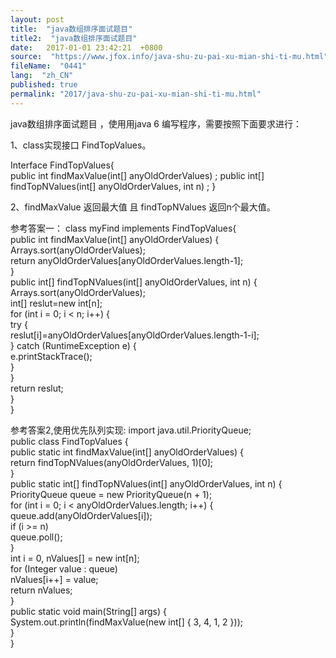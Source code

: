 ```yaml
---
layout: post
title:  "java数组排序面试题目"
title2:  "java数组排序面试题目"
date:   2017-01-01 23:42:21  +0800
source:  "https://www.jfox.info/java-shu-zu-pai-xu-mian-shi-ti-mu.html"
fileName:  "0441"
lang:  "zh_CN"
published: true
permalink: "2017/java-shu-zu-pai-xu-mian-shi-ti-mu.html"
---
```




java数组排序面试题目 ，使用用java 6 编写程序，需要按照下面要求进行：

1、class实现接口 FindTopValues。

Interface  FindTopValues{  
public int findMaxValue(int[] anyOldOrderValues) ;
public int[] findTopNValues(int[] anyOldOrderValues, int n) ;
}

2、findMaxValue 返回最大值 且 findTopNValues 返回n个最大值。

参考答案一：
class myFind implements FindTopValues{  
public int findMaxValue(int[] anyOldOrderValues) {  
Arrays.sort(anyOldOrderValues);  
return anyOldOrderValues[anyOldOrderValues.length-1];  
}  
public int[] findTopNValues(int[] anyOldOrderValues, int n) {  
Arrays.sort(anyOldOrderValues);  
int[] reslut=new int[n];  
for (int i = 0; i < n; i++) {  
try {  
reslut[i]=anyOldOrderValues[anyOldOrderValues.length-1-i];  
} catch (RuntimeException e) {  
e.printStackTrace();  
}  
}  
return reslut;  
}  
}

参考答案2,使用优先队列实现:
import java.util.PriorityQueue;  
public class FindTopValues {  
public static int findMaxValue(int[] anyOldOrderValues) {  
return findTopNValues(anyOldOrderValues, 1)[0];  
}  
public static int[] findTopNValues(int[] anyOldOrderValues, int n) {  
PriorityQueue<Integer> queue = new PriorityQueue<Integer>(n + 1);  
for (int i = 0; i < anyOldOrderValues.length; i++) {  
queue.add(anyOldOrderValues[i]);  
if (i >= n)  
queue.poll();  
}  
int i = 0, nValues[] = new int[n];  
for (Integer value : queue)  
nValues[i++] = value;  
return nValues;  
}  
public static void main(String[] args) {  
System.out.println(findMaxValue(new int[] { 3, 4, 1, 2 }));  
}  
}
